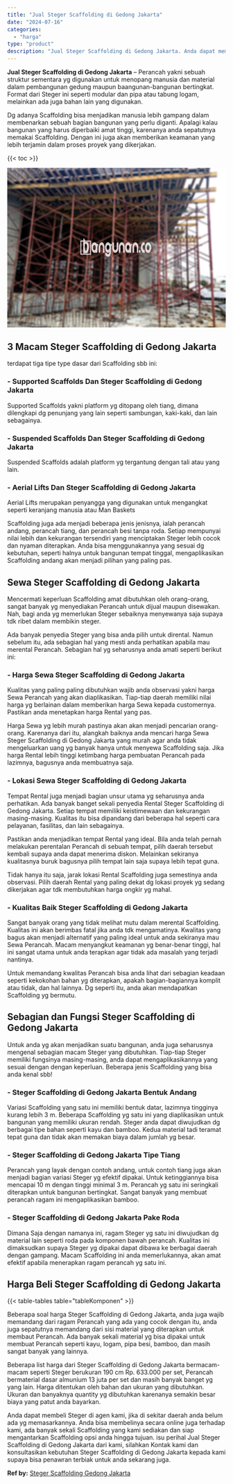```yaml
---
title: "Jual Steger Scaffolding di Gedong Jakarta"
date: "2024-07-16"
categories: 
  - "harga"
type: "product"
description: "Jual Steger Scaffolding di Gedong Jakarta. Anda dapat membeli Steger di agen kami, jika di sekitar daerah anda belum ada yg memasarkannya. Anda bisa membelin..."
---
```


**Jual Steger Scaffolding di Gedong Jakarta** – Perancah yakni sebuah struktur sementara yg digunakan untuk menopang manusia dan material dalam pembangunan gedung maupun baangunan-bangunan bertingkat. Format dari Steger ini seperti modular dan pipa atau tabung logam, melainkan ada juga bahan lain yang digunakan.

Dg adanya Scaffolding bisa menjadikan manusia lebih gampang dalam membenarkan sebuah bagian bangunan yang perlu diganti. Apalagi kalau bangunan yang harus diperbaiki amat tinggi, karenanya anda sepatutnya memakai Scaffolding. Dengan ini juga akan memberikan keamanan yang lebih terjamin dalam proses proyek yang dikerjakan.

{{< toc >}}

![Jual Steger Scaffolding di Gedong Jakarta](/images/sewa-scaffolding-steger-28.png)

## 3 Macam Steger Scaffolding di Gedong Jakarta

terdapat tiga tipe type dasar dari Scaffolding sbb ini:

### \- Supported Scaffolds Dan Steger Scaffolding di Gedong Jakarta

Supported Scaffolds yakni platform yg ditopang oleh tiang, dimana dilengkapi dg penunjang yang lain seperti sambungan, kaki-kaki, dan lain sebagainya.

### \- Suspended Scaffolds Dan Steger Scaffolding di Gedong Jakarta

Suspended Scaffolds adalah platform yg tergantung dengan tali atau yang lain.

### \- Aerial Lifts Dan Steger Scaffolding di Gedong Jakarta

Aerial Lifts merupakan penyangga yang digunakan untuk mengangkat seperti keranjang manusia atau Man Baskets

Scaffolding juga ada menjadi beberapa jenis jenisnya, ialah perancah andang, perancah tiang, dan perancah besi tanpa roda. Setiap mempunyai nilai lebih dan kekurangan tersendiri yang menciptakan Steger lebih cocok dan nyaman diterapkan. Anda bisa menggunakannya yang sesuai dg kebutuhan, seperti halnya untuk bangunan tempat tinggal, mengaplikasikan Scaffolding andang akan menjadi pilihan yang paling pas.

## Sewa Steger Scaffolding di Gedong Jakarta

Mencermati keperluan Scaffolding amat dibutuhkan oleh orang-orang, sangat banyak yg menyediakan Perancah untuk dijual maupun disewakan. Nah, bagi anda yg memerlukan Steger sebaiknya menyewanya saja supaya tdk ribet dalam membikin steger.

Ada banyak penyedia Steger yang bisa anda pilih untuk dirental. Namun sebelum itu, ada sebagian hal yang mesti anda perhatikan apabila mau merental Perancah. Sebagian hal yg seharusnya anda amati seperti berikut ini:

### \- Harga Sewa Steger Scaffolding di Gedong Jakarta

Kualitas yang paling paling dibutuhkan wajib anda observasi yakni harga Sewa Perancah yang akan diaplikasikan. Tiap-tiap daerah memiliki nilai harga yg berlainan dalam memberikan harga Sewa kepada customernya. Pastikan anda menetapkan harga Rental yang pas.

Harga Sewa yg lebih murah pastinya akan akan menjadi pencarian orang-orang. Karenanya dari itu, alangkah baiknya anda mencari harga Sewa Steger Scaffolding di Gedong Jakarta yang murah agar anda tidak mengeluarkan uang yg banyak hanya untuk menyewa Scaffolding saja. Jika harga Rental lebih tinggi ketimbang harga pembuatan Perancah pada lazimnya, bagusnya anda membuatnya saja.

### \- Lokasi Sewa Steger Scaffolding di Gedong Jakarta

Tempat Rental juga menjadi bagian unsur utama yg seharusnya anda perhatikan. Ada banyak banget sekali penyedia Rental Steger Scaffolding di Gedong Jakarta. Setiap tempat memiliki keistimewaan dan kekurangan masing-masing. Kualitas itu bisa dipandang dari beberapa hal seperti cara pelayanan, fasilitas, dan lain sebagainya.

Pastikan anda menjadikan tempat Rental yang ideal. Bila anda telah pernah melakukan perentalan Perancah di sebuah tempat, pilih daerah tersebut kembali supaya anda dapat menerima diskon. Melainkan sekiranya kualitasnya buruk bagusnya pilih tempat lain saja supaya lebih tepat guna.

Tidak hanya itu saja, jarak lokasi Rental Scaffolding juga semestinya anda observasi. Pilih daerah Rental yang paling dekat dg lokasi proyek yg sedang dikerjakan agar tdk membutuhkan harga ongkir yg mahal.

### \- Kualitas Baik Steger Scaffolding di Gedong Jakarta

Sangat banyak orang yang tidak melihat mutu dalam merental Scaffolding. Kualitas ini akan berimbas fatal jika anda tdk mengamatinya. Kwalitas yang bagus akan menjadi alternatif yang paling ideal untuk anda sekiranya mau Sewa Perancah. Macam menyangkut keamanan yg benar-benar tinggi, hal ini sangat utama untuk anda terapkan agar tidak ada masalah yang terjadi nantinya.

Untuk memandang kwalitas Perancah bisa anda lihat dari sebagian keadaan seperti kekokohan bahan yg diterapkan, apakah bagian-bagiannya komplit atau tidak, dan hal lainnya. Dg seperti itu, anda akan mendapatkan Scaffolding yg bermutu.

## Sebagian dan Fungsi Steger Scaffolding di Gedong Jakarta

Untuk anda yg akan menjadikan suatu bangunan, anda juga seharusnya mengenal sebagian macam Steger yang dibutuhkan. Tiap-tiap Steger memiliki fungsinya masing-masing, anda dapat mengaplikasikannya yang sesuai dengan dengan keperluan. Beberapa jenis Scaffolding yang bisa anda kenal sbb!

### \- Steger Scaffolding di Gedong Jakarta Bentuk Andang

Variasi Scaffolding yang satu ini memiliki bentuk datar, lazimnya tingginya kurang lebih 3 m. Beberapa Scaffolding yg satu ini yang diaplikasikan untuk bangunan yang memiliki ukuran rendah. Steger anda dapat diwujudkan dg berbagai tipe bahan seperti kayu dan bamboo. Kedua material tadi teramat tepat guna dan tidak akan memakan biaya dalam jumlah yg besar.

### \- Steger Scaffolding di Gedong Jakarta Tipe Tiang

Perancah yang layak dengan contoh andang, untuk contoh tiang juga akan menjadi bagian variasi Steger yg efektif dipakai. Untuk ketinggiannya bisa mencapai 10 m dengan tinggi minimal 3 m. Perancah yg satu ini seringkali diterapkan untuk bangunan bertingkat. Sangat banyak yang membuat perancah ragam ini mengaplikasikan bamboo.

### \- Steger Scaffolding di Gedong Jakarta Pake Roda

Dimana Saja dengan namanya ini, ragam Steger yg satu ini diwujudkan dg material lain seperti roda pada komponen bawah perancah. Kualitas ini dimaksudkan supaya Steger yg dipakai dapat dibawa ke berbagai daerah dengan gampang. Macam Scaffolding ini anda memerlukannya, akan amat efektif apabila menerapkan ragam perancah yg satu ini.

## Harga Beli Steger Scaffolding di Gedong Jakarta

{{< table-tables table="tableKomponen" >}}

Beberapa soal harga Steger Scaffolding di Gedong Jakarta, anda juga wajib memandang dari ragam Perancah yang ada yang cocok dengan itu, anda juga sepatutnya memandang dari sisi material yang diterapkan untuk membaut Perancah. Ada banyak sekali material yg bisa dipakai untuk membuat Perancah seperti kayu, logam, pipa besi, bamboo, dan masih sangat banyak yang lainnya.

Beberapa list harga dari Steger Scaffolding di Gedong Jakarta bermacam-macam seperti Steger berukuran 190 cm Rp. 633.000 per set, Perancah bermaterial dasar almunium 13 juta per set dan masih banyak banget yg yang lain. Harga ditentukan oleh bahan dan ukuran yang dibutuhkan. Ukuran dan banyaknya quantity yg dibutuhkan karenanya semakin besar biaya yang patut anda bayarkan.

Anda dapat membeli Steger di agen kami, jika di sekitar daerah anda belum ada yg memasarkannya. Anda bisa membelinya secara online juga terhadap kami, ada banyak sekali Scaffolding yang kami sediakan dan siap mengantarkan Scaffolding opsi anda hingga tujuan. isu perihal Jual Steger Scaffolding di Gedong Jakarta dari kami, silahkan Kontak kami dan konsultasikan kebutuhan Steger Scaffolding di Gedong Jakarta kepada kami supaya bisa penawran terbiak untuk anda sekarang juga.

**Ref by:** [Steger Scaffolding Gedong Jakarta](https://id.wikipedia.org/wiki/Steger)
